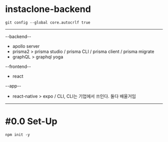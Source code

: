 # instaclone-backend

`git config --global core.autocrlf true`

***

--backend--
- apollo server
- prisma2 > prisma studio / prisma CLI / prisma client / prisma migrate
- graphQL > graphql yoga

--frontend--
- react

--app--
- react-native > expo / CLI, CLI는 기업에서 쓰인다. 둘다 배울거임

***

# #0.0 Set-Up

`npm init -y`